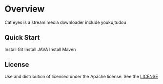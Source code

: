 # Overview

Cat eyes is a stream media downloader include youku,tudou

## Quick Start
Install Git
Install JAVA
Install Maven

## License

Use and distribution of licensed under the Apache license. See the [LICENSE](http://www.apache.org/licenses/LICENSE-2.0.txt)


